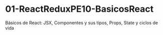 # 01-ReactReduxPE10-BasicosReact
Básicos de React: JSX, Componentes y sus tipos, Props, State y ciclos de vida 
